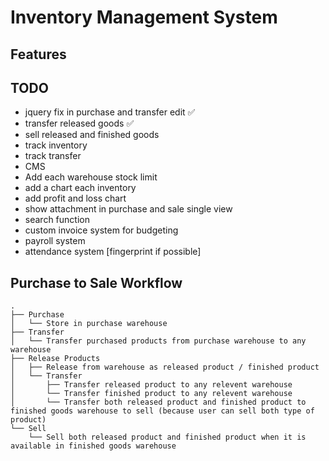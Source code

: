 # Inventory Management System

## Features

## TODO
* jquery fix in purchase and transfer edit ✅
* transfer released goods ✅
* sell released and finished goods
* track inventory
* track transfer
* CMS
* Add each warehouse stock limit
* add a chart each inventory
* add profit and loss chart
* show attachment in purchase and sale single view
* search function
* custom invoice system for budgeting
* payroll system
* attendance system [fingerprint if possible]


## Purchase to Sale Workflow

```
.
├── Purchase
│   └── Store in purchase warehouse
├── Transfer
│   └── Transfer purchased products from purchase warehouse to any warehouse
├── Release Products
│   ├── Release from warehouse as released product / finished product
│   └── Transfer
│       ├── Transfer released product to any relevent warehouse
│       └── Transfer finished product to any relevent warehouse
│       └── Transfer both released product and finished product to finished goods warehouse to sell (because user can sell both type of product)
└── Sell
    └── Sell both released product and finished product when it is available in finished goods warehouse
```


